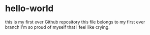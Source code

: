# hello-world
this is my first ever Github repository
this file belongs to my first ever branch
I'm so proud of myself that I feel like crying.

